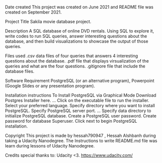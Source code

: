 Date created
This project was created on June 2021 and README file was created on September 2021.

Project Title
Sakila movie database project.

Description
A SQL database of online DVD rentals. Using SQL to explore it, write
codes to run SQL queries, answer interesting questions about the database, and
then build visualizations to showcase the output of those queries.

Files used
.csv data files of four queries that answers 4 interesting questions about the database.
.pdf file that displays virsualization of the queries and what are the four questions.
.gitignore file that include the database files.

Software Requirement
PostgreSQL (or an alternative program), Powerpoint (Google Slides or any presentation program).

Installation instructions
To Install PostgreSQL via Graphical Mode
Download Postgres Installer here. ...
Click on the executable file to run the installer.
Select your preferred language.
Specify directory where you want to install PostgreSQL.
Specify PostgreSQL server port. ...
Specify data directory to initialize PostgreSQL database.
Create a PostgreSQL user password.
Create password for database Superuser.
Click next to begin PostgreSQL installation.

Copyright
This project is made by hessah790947 , Hessah Alshbanh during taking a Udacity Nanodegree.
The Instructions to write README.md file was learn during lessons of Udacity Nanodegree.

Credits
special thanks to: Udacity <3. https://www.udacity.com/
